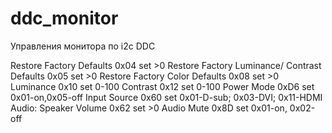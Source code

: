 # ddc_monitor
Управления монитора по i2c DDC

Restore Factory Defaults 0x04 set >0
Restore Factory Luminance/ Contrast Defaults 0x05 set >0
Restore Factory Color Defaults 0x08 set >0
Luminance 0x10 set 0-100
Contrast 0x12 set 0-100
Power Mode 0xD6 set 0x01-on,0x05-off
Input Source 0x60 set 0x01-D-sub; 0x03-DVI; 0x11-HDMI
Audio: Speaker Volume 0x62 set >0
Audio Mute 0x8D set 0x01-on, 0x02-off
